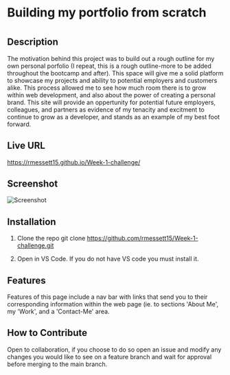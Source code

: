 # Building my portfolio from scratch

# <Creating space on the web for me to showcase my talents>

## Description

The motivation behind this project was to build out a rough outline for my own personal porfolio (I repeat, this is a rough outline-more to be added throughout the bootcamp and after). This space will give me a solid platform to showcase my projects and ability to potential employers and customers alike. This process allowed me to see how much room there is to grow within web development, and also about the power of creating a personal brand. This site will provide an oppertunity for potential future employers, colleagues, and partners as evidence of my tenacity and excitment to continue to grow as a developer, and stands as an example of my best foot forward.

## Live URL

https://rmessett15.github.io/Week-1-challenge/

## Screenshot
    
![Screenshot](https://user-images.githubusercontent.com/120127903/219506859-7dbf874a-f168-4d0f-afc7-63e88f30650a.png)

## Installation

1. Clone the repo
    git clone https://github.com/rmessett15/Week-1-challenge.git

2. Open in VS Code. If you do not have VS code you must install it.

## Features

Features of this page include a nav bar with links that send you to their corresponding information within the web page (ie. to sections 'About Me', my 'Work', and a 'Contact-Me' area. 

## How to Contribute

Open to collaboration, if you choose to do so open an issue and modify any changes you would like to see on a feature branch and wait for approval before merging to the main branch. 

